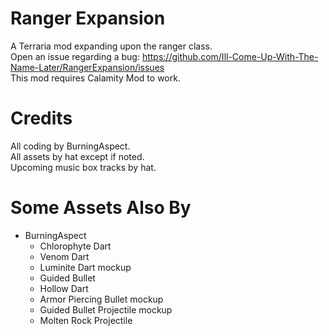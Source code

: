 # Ranger Expansion

A Terraria mod expanding upon the ranger class.
<br>
Open an issue regarding a bug: https://github.com/Ill-Come-Up-With-The-Name-Later/RangerExpansion/issues
<br>
This mod requires Calamity Mod to work.

# Credits

All coding by BurningAspect.
<br>
All assets by hat except if noted.
<br>
Upcoming music box tracks by hat.

# Some Assets Also By

<ul>
  <li>
    BurningAspect
    <ul>
      <li> Chlorophyte Dart </li>
      <li> Venom Dart </li>
      <li> Luminite Dart mockup </li>
      <li> Guided Bullet </li>
      <li> Hollow Dart </li>
      <li> Armor Piercing Bullet mockup </li>
      <li> Guided Bullet Projectile mockup </li>
      <li> Molten Rock Projectile </li>
    </ul>
  </li>
</ul>
